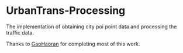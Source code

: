 # UrbanTrans-Processing
The implementation of obtaining city poi point data and processing the traffic data. 

Thanks to [GaoHaoran](https://github.com/damiangao) for completing most of this work.

